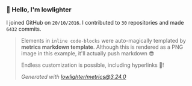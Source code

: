 ### 👋 Hello, I'm lowlighter

I joined GitHub on `20/10/2016`.
I contributed to `30` repositories and made `6432` commits.

> Elements in `inline code-blocks` were auto-magically templated by **metrics markdown template**.
> Although this is rendered as a PNG image in this example, it'll actually push markdown 😎
>
> Endless customization is possible, including hyperlinks 🎉!
>
> *Generated with [lowlighter/metrics@3.24.0](https://github.com/lowlighter/metrics)*
